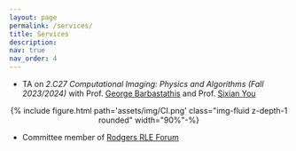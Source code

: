 ```yaml
---
layout: page
permalink: /services/
title: Services
description:
nav: true
nav_order: 4
---
```


* TA on *2.C27 Computational Imaging: Physics and Algorithms (Fall 2023/2024)* with Prof. [George Barbastathis](https://optics.mit.edu/) and Prof. [Sixian You](https://www.rle.mit.edu/yougroup/)

<div class="col-md-12" style="text-align: center;"> 
{% include figure.html path='assets/img/CI.png' class="img-fluid z-depth-1 rounded" width="90%"-%}
 </div>

* Committee member of [Rodgers RLE Forum](https://tjr-lab.mit.edu/engagement/forums/)